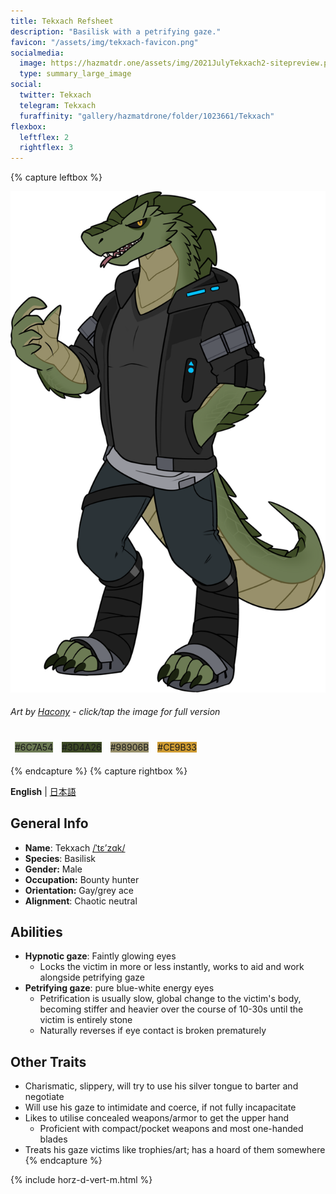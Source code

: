 ```yaml
---
title: Tekxach Refsheet
description: "Basilisk with a petrifying gaze."
favicon: "/assets/img/tekxach-favicon.png"
socialmedia:
  image: https://hazmatdr.one/assets/img/2021JulyTekxach2-sitepreview.png
  type: summary_large_image
social:
  twitter: Tekxach
  telegram: Tekxach
  furaffinity: "gallery/hazmatdrone/folder/1023661/Tekxach"
flexbox:
  leftflex: 2
  rightflex: 3
---
```


{% capture leftbox %}

[![Refsheet Image](/assets/img/2021JulyTekxach2-1200.png)](/assets/img/2021JulyTekxach2.png)
###### Art by [Hacony](https://www.furaffinity.net/user/qundium) - <span class="desktop-only">click</span><span class="raw-only">/</span><span class="mobile-only">tap</span> the image for full version
<span style="display: flex; flex-wrap: wrap">
	<span style="padding: 0.5em"><span class="colorbox darktext" style="background-color: #6C7A54">#6C7A54</span></span>
	<span style="padding: 0.5em"><span class="colorbox lighttext" style="background-color: #3D4A26">#3D4A26</span></span>
	<span style="padding: 0.5em"><span class="colorbox darktext" style="background-color: #98906B">#98906B</span></span>
	<span style="padding: 0.5em"><span class="colorbox darktext" style="background-color: #CE9B33">#CE9B33</span></span>
</span>

{% endcapture %}
{% capture rightbox %}

**English** | [日本語](https://hazmatdr.one/tekxach/jp/)
## General Info
- **Name**: Tekxach [/ˈtɛʼzɑk/](http://ipa-reader.xyz/?text=%CB%88t%C9%9B%CA%BCz%C9%91k&voice=Brian)
- **Species**: Basilisk
- **Gender:** Male
- **Occupation:** Bounty hunter
- **Orientation:** Gay/grey ace
- **Alignment**: Chaotic neutral

## Abilities
* **Hypnotic gaze**: Faintly glowing eyes
  * Locks the victim in more or less instantly, works to aid and work alongside petrifying gaze
* **Petrifying gaze**: pure blue-white energy eyes
  * Petrification is usually slow, global change to the victim's body, becoming stiffer and heavier over the course of 10-30s until the victim is entirely stone
  * Naturally reverses if eye contact is broken prematurely

## Other Traits
* Charismatic, slippery, will try to use his silver tongue to barter and negotiate
* Will use his gaze to intimidate and coerce, if not fully incapacitate
* Likes to utilise concealed weapons/armor to get the upper hand
  * Proficient with compact/pocket weapons and most one-handed blades
* Treats his gaze victims like trophies/art; has a hoard of them somewhere
{% endcapture %}

<!-- Turns capture groups into a flex box. Must come after capture groups. -->
{% include horz-d-vert-m.html %}
